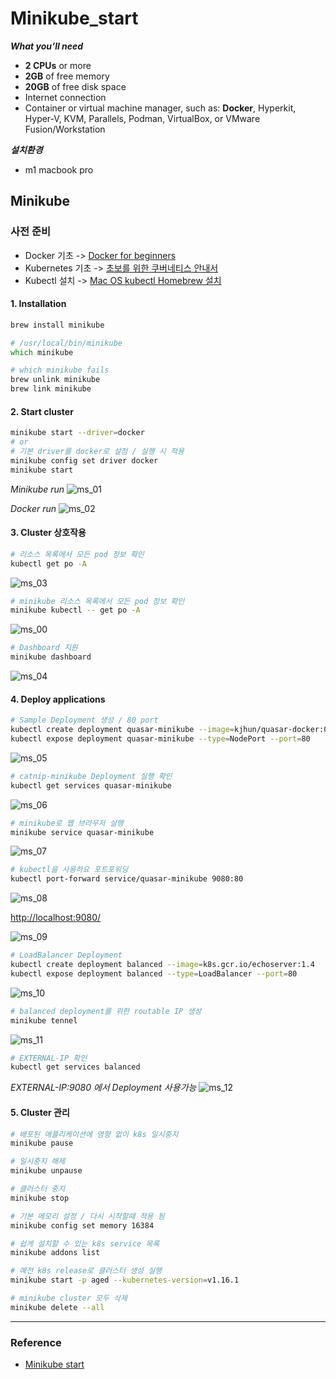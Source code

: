 # Minikube_start

***What you’ll need***

* **2 CPUs** or more
* **2GB** of free memory
* **20GB** of free disk space
* Internet connection
* Container or virtual machine manager, such as: **Docker**, Hyperkit, Hyper-V, KVM,  Parallels, Podman, VirtualBox, or VMware Fusion/Workstation

***설치환경***

* m1 macbook pro

## Minikube

### 사전 준비

* Docker 기초 -> [Docker for beginners](https://docker-curriculum.com/#getting-started)
* Kubernetes 기초 -> [초보를 위한 쿠버네티스 안내서](https://www.youtube.com/watch?v=Ia8IfowgU7s)
* Kubectl 설치 -> [Mac OS kubectl Homebrew 설치](https://kubernetes.io/ko/docs/tasks/tools/install-kubectl-macos/#install-with-homebrew-on-macos)

#### 1. Installation

```zsh
brew install minikube

# /usr/local/bin/minikube
which minikube 

# which minikube fails
brew unlink minikube
brew link minikube
```

#### 2. Start cluster

```zsh
minikube start --driver=docker
# or
# 기본 driver를 docker로 설정 / 실행 시 적용
minikube config set driver docker
minikube start 
```

*Minikube run*
![ms_01](./images/ms_01.png)

*Docker run*
![ms_02](./images/ms_02.png)

#### 3. Cluster 상호작용

```zsh
# 리소스 목록에서 모든 pod 정보 확인 
kubectl get po -A
```

![ms_03](./images/ms_03.png)

```zsh
# minikube 리소스 목록에서 모든 pod 정보 확인 
minikube kubectl -- get po -A
```

![ms_00](./images/ms_00.png)

```zsh
# Dashboard 지원
minikube dashboard
```

![ms_04](./images/ms_04.png)

#### 4. Deploy applications

```zsh
# Sample Deployment 생성 / 80 port 
kubectl create deployment quasar-minikube --image=kjhun/quasar-docker:0.0.1
kubectl expose deployment quasar-minikube --type=NodePort --port=80
```

![ms_05](./images/ms_05.png)

```zsh
# catnip-minikube Deployment 실행 확인 
kubectl get services quasar-minikube
```

![ms_06](./images/ms_06.png)

```zsh
# minikube로 웹 브라우저 실행
minikube service quasar-minikube
```

![ms_07](./images/ms_07.png)

```zsh
# kubectl을 사용하요 포트포워딩 
kubectl port-forward service/quasar-minikube 9080:80
```

![ms_08](./images/ms_08.png)

<http://localhost:9080/>

![ms_09](./images/ms_09.png)

```zsh
# LoadBalancer Deployment
kubectl create deployment balanced --image=k8s.gcr.io/echoserver:1.4
kubectl expose deployment balanced --type=LoadBalancer --port=80
```

![ms_10](./images/ms_10.png)

```zsh
# balanced deployment를 위한 routable IP 생성
minikube tennel
```

![ms_11](./images/ms_11.png)

```zsh
# EXTERNAL-IP 확인
kubectl get services balanced
```

*EXTERNAL-IP:9080 에서 Deployment 사용가능*
![ms_12](./images/ms_12.png)

#### 5. Cluster 관리

```zsh
# 배포된 애플리케이션에 영향 없이 k8s 일시중지
minikube pause

# 일시중지 해제
minikube unpause

# 클러스터 중지
minikube stop

# 기본 메모리 설정 / 다시 시작할때 적용 됨 
minikube config set memory 16384

# 쉽게 설치할 수 있는 k8s service 목록 
minikube addons list

# 예전 k8s release로 클러스터 생성 실행 
minikube start -p aged --kubernetes-version=v1.16.1

# minikube cluster 모두 삭제 
minikube delete --all
```

---

### Reference

* [Minikube start](https://minikube.sigs.k8s.io/docs/start/)
